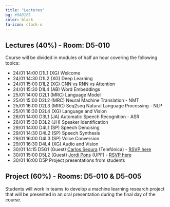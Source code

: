 ```yaml
---
title: "Lectures"
bg: #9AD1F5
color: black
fa-icon: clock-o
---
```


## Lectures (40%) - Room: D5-010

Course will be divided in modules of half an hour covering the following topics:

* 24/01 14:00 D1L1 (XG) Welcome  
* 24/01 14:30 D1L2 (XG) Deep Learning
* 24/01 15:00 D1L2 (XG) CNN vs RNN vs Attention
* 24/01 15:30 D1L4 (AB) Word Embeddings
* 25/01 14:00 D2L1 (MRC) Language Model
* 25/01 15:00 D2L2 (MRC) Neural Machine Translation - NMT
* 25/01 16:00 D2L3 (MRC) Seq2seq Natural Language Processing - NLP
* 25/01 16:30 D2L4 (XG) Language and Vision 
* 26/01 14:00 D3L1 (JA) Automatic Speech Recognition - ASR
* 26/01 15:30 D3L2 (JH) Speaker Identification
* 29/01 14:00 D4L1 (SP) Speech Denoising
* 29/01 14:30 D4L2 (SP) Speech Synthesis
* 29/01 16:00 D4L3 (SP) Voice Conversion
* 29/01 16:30 D4L4 (XG) Audio and Vision 
* 30/01 14:15 D5G1 (Guest) [Carlos Segura][CarlosSegura] (Telefónica) - [RSVP here][RSVP]
* 30/01 15:00 D5L2 (Guest) [Jordi Pons][JordiPons] (UPF) - [RSVP here][RSVP]
* 30/01 16:00 D5P Project presentations from students

[JordiPons]: http://www.jordipons.me/
[CarlosSegura]: https://scholar.google.es/citations?hl=en&user=Nypb-IYAAAAJ&view_op=list_works&sortby=pubdate
[RSVP]: https://www.eventbrite.com/e/upc-telecombcn-deep-learning-winter-school-guest-lectures-tickets-42478656806


## Project (60%) - Rooms: D5-010 & D5-005

Students will work in teams to develop a machine learning research project that will be presented in an oral presentation during the final day of the course. 

